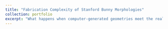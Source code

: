 ```yaml
---
title: "Fabrication Complexity of Stanford Bunny Morphologies"
collection: portfolio
excerpt: "What happens when computer-generated geometries meet the realities of clay fabrication? This project investigates the fabrication complexity of the iconic Stanford Bunny by translating digital morphologies—such as low-poly, one-strip, and bubble variations—into physical ceramic prototypes. Using 3D-printed molds, plaster casting, and silicon molding, the research categorizes which geometries can be achieved, which require alternative methods, and which remain impossible with current techniques. The results reveal unexpected contradictions: high-resolution models are often easier to fabricate than low-poly ones, small undercuts exponentially increase difficulty, and delicate features like ears are prone to failure. By bridging computer graphics with material practice, this work highlights the gap between digital design freedom and physical fabrication constraints <br/><img src='/images/bunny.jpg' width='500'>"
---
```

